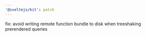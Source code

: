 ```yaml
---
'@sveltejs/kit': patch
---
```


fix: avoid writing remote function bundle to disk when treeshaking prerendered queries
